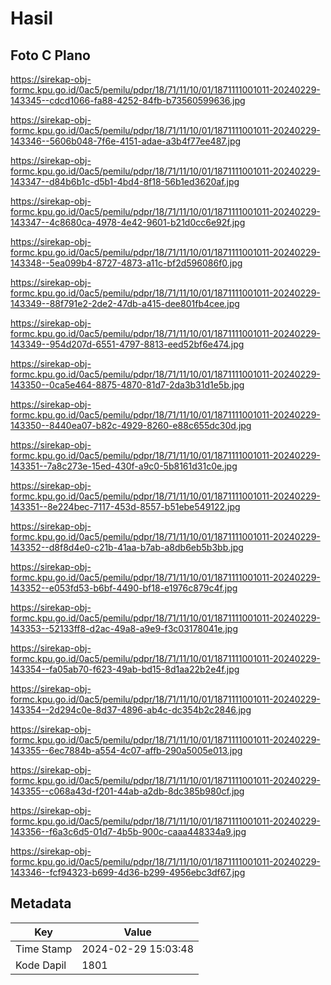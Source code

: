 # Hasil

## Foto C Plano

https://sirekap-obj-formc.kpu.go.id/0ac5/pemilu/pdpr/18/71/11/10/01/1871111001011-20240229-143345--cdcd1066-fa88-4252-84fb-b73560599636.jpg

https://sirekap-obj-formc.kpu.go.id/0ac5/pemilu/pdpr/18/71/11/10/01/1871111001011-20240229-143346--5606b048-7f6e-4151-adae-a3b4f77ee487.jpg

https://sirekap-obj-formc.kpu.go.id/0ac5/pemilu/pdpr/18/71/11/10/01/1871111001011-20240229-143347--d84b6b1c-d5b1-4bd4-8f18-56b1ed3620af.jpg

https://sirekap-obj-formc.kpu.go.id/0ac5/pemilu/pdpr/18/71/11/10/01/1871111001011-20240229-143347--4c8680ca-4978-4e42-9601-b21d0cc6e92f.jpg

https://sirekap-obj-formc.kpu.go.id/0ac5/pemilu/pdpr/18/71/11/10/01/1871111001011-20240229-143348--5ea099b4-8727-4873-a11c-bf2d596086f0.jpg

https://sirekap-obj-formc.kpu.go.id/0ac5/pemilu/pdpr/18/71/11/10/01/1871111001011-20240229-143349--88f791e2-2de2-47db-a415-dee801fb4cee.jpg

https://sirekap-obj-formc.kpu.go.id/0ac5/pemilu/pdpr/18/71/11/10/01/1871111001011-20240229-143349--954d207d-6551-4797-8813-eed52bf6e474.jpg

https://sirekap-obj-formc.kpu.go.id/0ac5/pemilu/pdpr/18/71/11/10/01/1871111001011-20240229-143350--0ca5e464-8875-4870-81d7-2da3b31d1e5b.jpg

https://sirekap-obj-formc.kpu.go.id/0ac5/pemilu/pdpr/18/71/11/10/01/1871111001011-20240229-143350--8440ea07-b82c-4929-8260-e88c655dc30d.jpg

https://sirekap-obj-formc.kpu.go.id/0ac5/pemilu/pdpr/18/71/11/10/01/1871111001011-20240229-143351--7a8c273e-15ed-430f-a9c0-5b8161d31c0e.jpg

https://sirekap-obj-formc.kpu.go.id/0ac5/pemilu/pdpr/18/71/11/10/01/1871111001011-20240229-143351--8e224bec-7117-453d-8557-b51ebe549122.jpg

https://sirekap-obj-formc.kpu.go.id/0ac5/pemilu/pdpr/18/71/11/10/01/1871111001011-20240229-143352--d8f8d4e0-c21b-41aa-b7ab-a8db6eb5b3bb.jpg

https://sirekap-obj-formc.kpu.go.id/0ac5/pemilu/pdpr/18/71/11/10/01/1871111001011-20240229-143352--e053fd53-b6bf-4490-bf18-e1976c879c4f.jpg

https://sirekap-obj-formc.kpu.go.id/0ac5/pemilu/pdpr/18/71/11/10/01/1871111001011-20240229-143353--52133ff8-d2ac-49a8-a9e9-f3c03178041e.jpg

https://sirekap-obj-formc.kpu.go.id/0ac5/pemilu/pdpr/18/71/11/10/01/1871111001011-20240229-143354--fa05ab70-f623-49ab-bd15-8d1aa22b2e4f.jpg

https://sirekap-obj-formc.kpu.go.id/0ac5/pemilu/pdpr/18/71/11/10/01/1871111001011-20240229-143354--2d294c0e-8d37-4896-ab4c-dc354b2c2846.jpg

https://sirekap-obj-formc.kpu.go.id/0ac5/pemilu/pdpr/18/71/11/10/01/1871111001011-20240229-143355--6ec7884b-a554-4c07-affb-290a5005e013.jpg

https://sirekap-obj-formc.kpu.go.id/0ac5/pemilu/pdpr/18/71/11/10/01/1871111001011-20240229-143355--c068a43d-f201-44ab-a2db-8dc385b980cf.jpg

https://sirekap-obj-formc.kpu.go.id/0ac5/pemilu/pdpr/18/71/11/10/01/1871111001011-20240229-143356--f6a3c6d5-01d7-4b5b-900c-caaa448334a9.jpg

https://sirekap-obj-formc.kpu.go.id/0ac5/pemilu/pdpr/18/71/11/10/01/1871111001011-20240229-143346--fcf94323-b699-4d36-b299-4956ebc3df67.jpg


## Metadata

| Key        | Value               |
| ---------- | ------------------- |
| Time Stamp | 2024-02-29 15:03:48 |
| Kode Dapil | 1801                |



